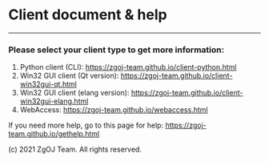 # Client document & help

--------------------

### Please select your client type to get more information:

1. Python client (CLI): https://zgoj-team.github.io/client-python.html
2. Win32 GUI client (Qt version): https://zgoj-team.github.io/client-win32gui-qt.html
3. Win32 GUI client (elang version): https://zgoj-team.github.io/client-win32gui-elang.html
4. WebAccess: https://zgoj-team.github.io/webaccess.html

If you need more help, go to this page for help: https://zgoj-team.github.io/gethelp.html



(c) 2021 ZgOJ Team. All rights reserved.

